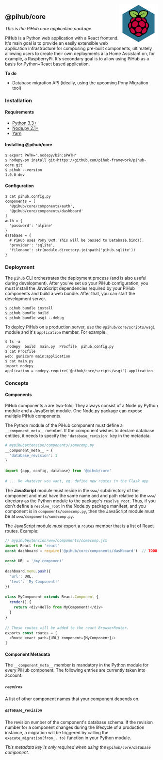 <img src="www/logo.png" align="right">

## @pihub/core

*This is the PiHub core application package.*

PiHub is a Python web application with a React frontend. It's main goal is to
provide an easily extensible web application infrastructure for composing
pre-built components, ultimately allowing users to create their own deployments
à la Home Assistant on, for example, a RaspberryPi. It's secondary goal is to
allow using PiHub as a basis for Python+React based application.

__To do__

* Database migration API (ideally, using the upcoming Pony Migration tool)


### Installation

#### Requirements

* [Python 3.3+](https://python.org)
* [Node.py 2.1+](https://nodepy.org)
* [Yarn](https://yarnpkg.com/lang/en/)

#### Installing @pihub/core

    $ export PATH=".nodepy/bin:$PATH"
    $ nodepy-pm install git+https://github.com/pihub-framework/pihub-core.git
    $ pihub --version
    1.0.0-dev

#### Configuration

    $ cat pihub.config.py
    components = [
      '@pihub/core/components/auth',
      '@pihub/core/components/dashboard'
    ]
    auth = {
      'password': 'alpine'
    }
    database = {
      # PiHub uses Pony ORM. This will be passed to Database.bind().
      'provider': 'sqlite',
      'filename': str(module.directory.joinpath('pihub.sqlite'))
    }


### Deployment

The `pihub` CLI orchestrates the deployment process (and is also useful during
development). After you've set up your PiHub configuration, you must install
the JavaScript dependencies required by your PiHub components and build a
web bundle. After that, you can start the development server.

    $ pihub bundle install
    $ pihub bundle build
    $ pihub bundle wsgi --debug

To deploy PiHub on a production server, use the `@pihub/core/scripts/wsgi`
module and it's `application` member. For example:

    $ ls -a
    .nodepy  build  main.py  Procfile  pihub.config.py
    $ cat Procfile
    web: gunicorn main:application
    $ cat main.py
    import nodepy
    application = nodepy.require('@pihub/core/scripts/wsgi').application


### Concepts

#### Components

PiHub components a are two-fold: They always consist of a Node.py Python
module and a JavaScript module. One Node.py package can expose multiple
PiHub components.

The Python module of the PiHub component must define a `__component_meta__`
member. If the component wishes to declare database entities, it needs to
specify the `'database_revision'` key in the metadata.

```python
# mypihubextension/components/somecomp.py
__component_meta__ = {
  'database_revision': 1
}

import {app, config, database} from '@pihub/core'

# ... Do whatever you want, eg. define new routes in the Flask app
```

The **JavaScript** module must reside in the `www/` subdirectory of the
component and must have the same name and and path relative to the `www/`
directory as the Python module to the package's `resolve_root`. Thus, if
you don't define a `resolve_root` in the Node.py package manifest, and you
component is in `components/somecomp.py`, then the JavaScript module must be
at `www/components/somecomp.py`.

The JavaScript module *must* export a `routes` member that is a list of
React routes. Example:

```js
// mypihubextension/www/components/somecomp.jsx
import React from 'react'
const dashboard = require('@pihub/core/components/dashboard')  // TODO: How to get the same object with `import ... from ...`?

const URL = '/my-component'

dashboard.menu.push({
  'url': URL,
  'text': 'My Component!'
})

class MyComponent extends React.Component {
  render() {
    return <div>Hello from MyComponent!</div>
  }
}

// These routes will be added to the react BrowserRouter.
exports const routes = [
  <Route exact path={URL} component={MyComponent}/>
]
```


#### Component Metadata

The `__component_meta__` member is mandatory in the Python module for every
PiHub component. The following entries are currently taken into account:

##### `requires`

A list of other component names that your component depends on.

##### `database_revision`

The revision number of the component's database schema. If the revision number
for a component changes during the lifecycle of a production instance, a
migration will be triggered by calling the `execute_migration(from_, to)`
function in your Python module.

*This metadata key is only required when using the `@pihub/core/database`
component.*
